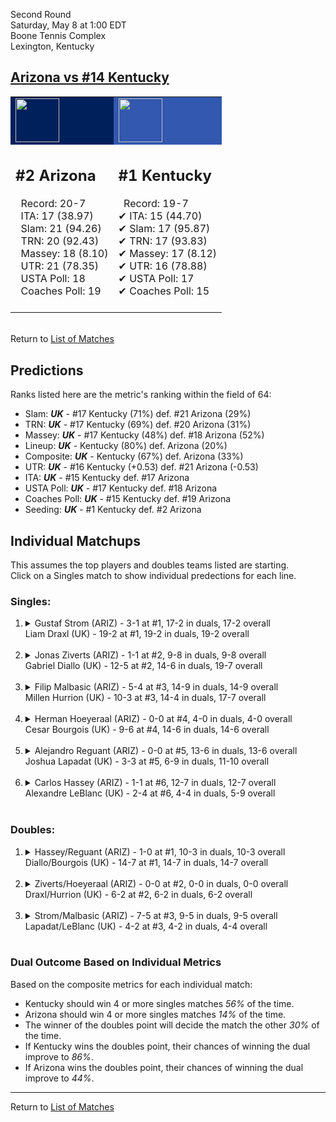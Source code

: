 Second Round  
Saturday, May 8 at 1:00 EDT  
Boone Tennis Complex  
Lexington, Kentucky  
## [Arizona vs #14 Kentucky](https://www.ncaa.com/game/5833411)  

<table><tr style="background-color: #d9d9d9 !important"><td style="background-color: #00205B !important"><img src="https://www.ncaa.com/sites/default/files/images/logos/schools/a/arizona.70.png" width="70" height="70" /></td><td style="background-color: #3258AF !important"><img src="https://www.ncaa.com/sites/default/files/images/logos/schools/k/kentucky.70.png" width="70" height="70" /></td></tr><tr>
<td>  

<h2>#2 Arizona</h2>  
&nbsp; Record: 20-7<br>  
&nbsp; ITA: 17 (38.97)<br>  
&nbsp; Slam: 21 (94.26)<br>  
&nbsp; TRN: 20 (92.43)<br>  
&nbsp; Massey: 18 (8.10)<br>  
&nbsp; UTR: 21 (78.35)<br>  
&nbsp; USTA Poll: 18<br>  
&nbsp; Coaches Poll: 19<br>  
<br>  

</td>
<td>  

<h2>#1 Kentucky</h2>  
&nbsp; Record: 19-7<br>  
&#10004; ITA: 15 (44.70)<br>  
&#10004; Slam: 17 (95.87)<br>  
&#10004; TRN: 17 (93.83)<br>  
&#10004; Massey: 17 (8.12)<br>  
&#10004; UTR: 16 (78.88)<br>  
&#10004; USTA Poll: 17<br>  
&#10004; Coaches Poll: 15<br>  
<br>  

</td>
</tr></table>  


<br>Return to [List of Matches](../index.md)  

## Predictions  

Ranks listed here are the metric's ranking within the field of 64:  
- Slam: ***UK*** - #17 Kentucky (71%) def. #21 Arizona (29%)  
- TRN: ***UK*** - #17 Kentucky (69%) def. #20 Arizona (31%)  
- Massey: ***UK*** - #17 Kentucky (48%) def. #18 Arizona (52%)  
- Lineup: ***UK*** - Kentucky (80%) def. Arizona (20%)  
- Composite: ***UK*** - Kentucky (67%) def. Arizona (33%)  
- UTR: ***UK*** - #16 Kentucky (+0.53) def. #21 Arizona (-0.53)  
- ITA: ***UK*** - #15 Kentucky def. #17 Arizona  
- USTA Poll: ***UK*** - #17 Kentucky def. #18 Arizona  
- Coaches Poll: ***UK*** - #15 Kentucky def. #19 Arizona  
- Seeding: ***UK*** - #1 Kentucky def. #2 Arizona  

## Individual Matchups  
This assumes the top players and doubles teams listed are starting.  
Click on a Singles match to show individual predections for each line.  

### Singles:  

<ol>
<li><details>
<summary markdown="span">Gustaf Strom (ARIZ) - 3-1 at #1, 17-2 in duals, 17-2 overall<br>Liam Draxl (UK) - 19-2 at #1, 19-2 in duals, 19-2 overall</summary>
<h4>Predictions</h4><ul>
<li>Slam: <b><i>UK</i></b> - Draxl (86%) def. Strom (14%)</li>  
<li>TRN: <b><i>UK</i></b> - Draxl (66%) def. Strom (34%)</li>  
<li>Massey: <b><i>UK</i></b> - Draxl (63%) def. Strom (37%)</li>  
<li>UTR: <b><i>UK</i></b> - Draxl (84%) def. Strom (16%)</li>  
<li>Composite: <b><i>UK</i></b> - Draxl (75%) def. Strom (25%)</li>  
<li>ITA: <b><i>UK</i></b> - Draxl (64.58) def. Strom (17.40)</li>  
</ul>
</details>&nbsp;</li>
<li><details>
<summary markdown="span">Jonas Ziverts (ARIZ) - 1-1 at #2, 9-8 in duals, 9-8 overall<br>Gabriel Diallo (UK) - 12-5 at #2, 14-6 in duals, 19-7 overall</summary>
<h4>Predictions</h4><ul>
<li>Slam: <b><i>UK</i></b> - Diallo (55%) def. Ziverts (45%)</li>  
<li>TRN: <b><i>UK</i></b> - Diallo (63%) def. Ziverts (37%)</li>  
<li>Massey: <b><i>UK</i></b> - Diallo (66%) def. Ziverts (34%)</li>  
<li>UTR: <b><i>UK</i></b> - Diallo (64%) def. Ziverts (36%)</li>  
<li>Composite: <b><i>UK</i></b> - Diallo (62%) def. Ziverts (38%)</li>  
<li>ITA: <b><i>UK</i></b> - Diallo (37.70) def. Ziverts (7.58)</li>  
</ul>
</details>&nbsp;</li>
<li><details>
<summary markdown="span">Filip Malbasic (ARIZ) - 5-4 at #3, 14-9 in duals, 14-9 overall<br>Millen Hurrion (UK) - 10-3 at #3, 14-4 in duals, 17-7 overall</summary>
<h4>Predictions</h4><ul>
<li>Slam: <b><i>UK</i></b> - Hurrion (69%) def. Malbasic (31%)</li>  
<li>TRN: <b><i>UK</i></b> - Hurrion (72%) def. Malbasic (28%)</li>  
<li>Massey: <b><i>UK</i></b> - Hurrion (58%) def. Malbasic (42%)</li>  
<li>UTR: <b><i>UK</i></b> - Hurrion (70%) def. Malbasic (30%)</li>  
<li>Composite: <b><i>UK</i></b> - Hurrion (67%) def. Malbasic (33%)</li>  
<li>ITA: <b><i>UK</i></b> - Hurrion (22.80) def. Malbasic (2.36)</li>  
</ul>
</details>&nbsp;</li>
<li><details>
<summary markdown="span">Herman Hoeyeraal (ARIZ) - 0-0 at #4, 4-0 in duals, 4-0 overall<br>Cesar Bourgois (UK) - 9-6 at #4, 14-6 in duals, 14-6 overall</summary>
<h4>Predictions</h4><ul>
<li>Slam: <b><i>UK</i></b> - Bourgois (100%) def. Hoeyeraal (0%)</li>  
<li>TRN: <b><i>UK</i></b> - Bourgois (100%) def. Hoeyeraal (0%)</li>  
<li>Massey: <b><i>UK</i></b> - Bourgois (67%) def. Hoeyeraal (33%)</li>  
<li>UTR: <b><i>UK</i></b> - Bourgois (99%) def. Hoeyeraal (1%)</li>  
<li>Composite: <b><i>UK</i></b> - Bourgois (91%) def. Hoeyeraal (9%)</li>  
<li>ITA: <b><i>UK</i></b> - Bourgois (7.98) def. Hoeyeraal (2.40)</li>  
</ul>
</details>&nbsp;</li>
<li><details>
<summary markdown="span">Alejandro Reguant (ARIZ) - 0-0 at #5, 13-6 in duals, 13-6 overall<br>Joshua Lapadat (UK) - 3-3 at #5, 6-9 in duals, 11-10 overall</summary>
<h4>Predictions</h4><ul>
<li>Slam: <b><i>ARIZ</i></b> - Reguant (61%) def. Lapadat (39%)</li>  
<li>TRN: <b><i>ARIZ</i></b> - Reguant (53%) def. Lapadat (47%)</li>  
<li>Massey: <b><i>ARIZ</i></b> - Reguant (54%) def. Lapadat (46%)</li>  
<li>UTR: <b><i>ARIZ</i></b> - Reguant (79%) def. Lapadat (21%)</li>  
<li>Composite: <b><i>ARIZ</i></b> - Reguant (61%) def. Lapadat (39%)</li>  
<li>ITA: <b><i>UK</i></b> - Lapadat (6.21) def. Reguant (2.55)</li>  
</ul>
</details>&nbsp;</li>
<li><details>
<summary markdown="span">Carlos Hassey (ARIZ) - 1-1 at #6, 12-7 in duals, 12-7 overall<br>Alexandre LeBlanc (UK) - 2-4 at #6, 4-4 in duals, 5-9 overall</summary>
<h4>Predictions</h4><ul>
<li>Slam: <b><i>ARIZ</i></b> - Hassey (78%) def. LeBlanc (22%)</li>  
<li>TRN: <b><i>ARIZ</i></b> - Hassey (79%) def. LeBlanc (21%)</li>  
<li>Massey: <b><i>ARIZ</i></b> - Hassey (56%) def. LeBlanc (44%)</li>  
<li>UTR: <b><i>ARIZ</i></b> - Hassey (81%) def. LeBlanc (19%)</li>  
<li>Composite: <b><i>ARIZ</i></b> - Hassey (72%) def. LeBlanc (28%)</li>  
<li>ITA: <b><i>ARIZ</i></b> - Hassey (1.70) def. LeBlanc (0.00)</li>  
</ul>
</details>&nbsp;</li>
</ol>

### Doubles:  

<ol>
<li><details>
<summary markdown="span">Hassey/Reguant (ARIZ) - 1-0 at #1, 10-3 in duals, 10-3 overall<br>Diallo/Bourgois (UK) - 14-7 at #1, 14-7 in duals, 14-7 overall</summary>
<br>Sorry, we don't have any metrics for this match
</details>&nbsp;</li>
<li><details>
<summary markdown="span">Ziverts/Hoeyeraal (ARIZ) - 0-0 at #2, 0-0 in duals, 0-0 overall<br>Draxl/Hurrion (UK) - 6-2 at #2, 6-2 in duals, 6-2 overall</summary>
<br>Sorry, we don't have any metrics for this match
</details>&nbsp;</li>
<li><details>
<summary markdown="span">Strom/Malbasic (ARIZ) - 7-5 at #3, 9-5 in duals, 9-5 overall<br>Lapadat/LeBlanc (UK) - 4-2 at #3, 4-2 in duals, 4-4 overall</summary>
<br>Sorry, we don't have any metrics for this match
</details>&nbsp;</li>
</ol>

### Dual Outcome Based on Individual Metrics  
  
Based on the composite metrics for each individual match:  
- Kentucky should win 4 or more singles matches _56%_ of the time.  
- Arizona should win 4 or more singles matches _14%_ of the time.  
- The winner of the doubles point will decide the match the other _30%_ of the time.  
- If Kentucky wins the doubles point, their chances of winning the dual improve to _86%_.  
- If Arizona wins the doubles point, their chances of winning the dual improve to _44%_.  
  
------

Return to [List of Matches](../index.md)  
